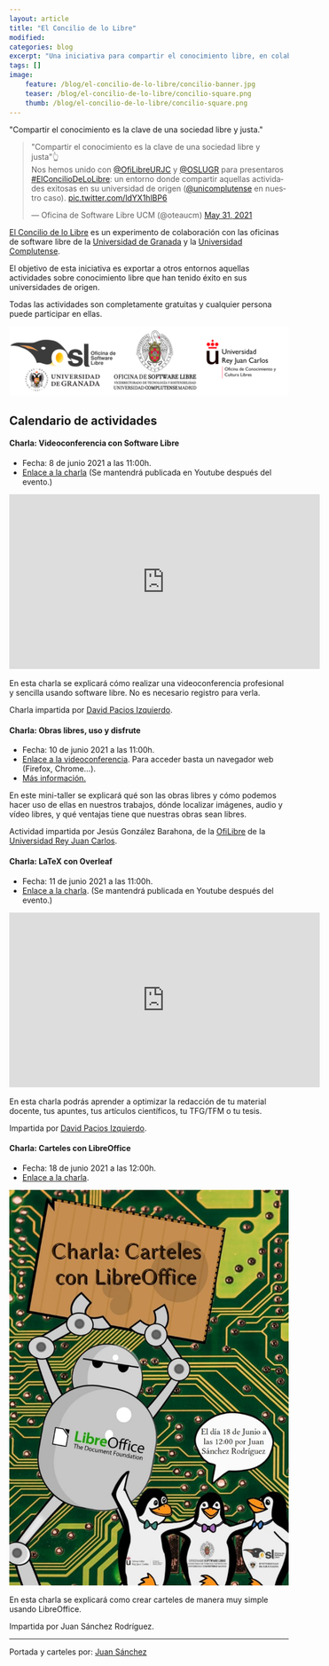 ```yaml
---
layout: article
title: "El Concilio de lo Libre"
modified:
categories: blog
excerpt: "Una iniciativa para compartir el conocimiento libre, en colaboración con las oficinas libres de la UGR y UCM."
tags: []
image:
    feature: /blog/el-concilio-de-lo-libre/concilio-banner.jpg
    teaser: /blog/el-concilio-de-lo-libre/concilio-square.png
    thumb: /blog/el-concilio-de-lo-libre/concilio-square.png
---
```


"Compartir el conocimiento es la clave de una sociedad libre y justa."

<blockquote class="twitter-tweet" data-dnt="true" data-theme="light"><p lang="es" dir="ltr">&quot;Compartir el conocimiento es la clave de una sociedad libre y justa&quot;👆<br>Nos hemos unido con <a href="https://twitter.com/OfiLibreURJC?ref_src=twsrc%5Etfw">@OfiLibreURJC</a> y <a href="https://twitter.com/OSLUGR?ref_src=twsrc%5Etfw">@OSLUGR</a> para presentaros <a href="https://twitter.com/hashtag/ElConcilioDeLoLibre?src=hash&amp;ref_src=twsrc%5Etfw">#ElConcilioDeLoLibre</a>: un entorno donde compartir aquellas actividades exitosas en su universidad de origen (<a href="https://twitter.com/unicomplutense?ref_src=twsrc%5Etfw">@unicomplutense</a> en nuestro caso). <a href="https://t.co/ldYX1hlBP6">pic.twitter.com/ldYX1hlBP6</a></p>&mdash; Oficina de Software Libre UCM (@oteaucm) <a href="https://twitter.com/oteaucm/status/1399279592087695362?ref_src=twsrc%5Etfw">May 31, 2021</a></blockquote> <script async src="https://platform.twitter.com/widgets.js" charset="utf-8"></script>

[El Concilio de lo Libre](https://twitter.com/hashtag/ElConcilioDeLoLibre?src=hashtag_click) es un experimento de colaboración con las oficinas de software libre de la [Universidad de Granada](https://osl.ugr.es/) y la [Universidad Complutense](ucm.es/oficina-de-software-libre/).

El objetivo de esta iniciativa es exportar a otros entornos aquellas actividades sobre conocimiento libre que han tenido éxito en sus universidades de origen.

Todas las actividades son completamente gratuitas y cualquier persona puede participar en ellas.

![Logos Oficinas Software Libre](../../images/blog/el-concilio-de-lo-libre/logos-3-oficinas.png)

## Calendario de actividades

#### Charla: Videoconferencia con Software Libre

- Fecha: 8 de junio 2021 a las 11:00h. 
- [Enlace a la charla](https://www.youtube.com/watch?v=YPVJpfTvvtY) (Se mantendrá publicada en Youtube después del evento.)

<iframe width="560" height="315" src="https://www.youtube.com/embed/YPVJpfTvvtY" title="YouTube video player" frameborder="0" allow="accelerometer; autoplay; clipboard-write; encrypted-media; gyroscope; picture-in-picture" allowfullscreen></iframe>

En esta charla se explicará cómo realizar una videoconferencia profesional y sencilla usando software libre. No es necesario registro para verla.

Charla impartida por [David Pacios Izquierdo](https://twitter.com/Semi_ingenieros).


#### Charla: Obras libres, uso y disfrute
- Fecha: 10 de junio 2021 a las 11:00h. 
- [Enlace a la videoconferencia](https://bbb.educar.encanarias.info/b/jes-i3l-d6m-2rr). Para acceder basta un navegador web (Firefox, Chrome…).
- [Más información.](https://ofilibre.gitlab.io/blog/trabajos-obras-libres-2/)

En este mini-taller se explicará qué son las obras libres y cómo podemos hacer uso de ellas en nuestros trabajos, dónde localizar imágenes, audio y vídeo libres, y qué ventajas tiene que nuestras obras sean libres.

Actividad impartida por Jesús González Barahona, de la [OfiLibre](https://ofilibre.gitlab.io/) de la [Universidad Rey Juan Carlos](https://urjc.es/).

#### Charla: LaTeX con Overleaf
- Fecha: 11 de junio 2021 a las 11:00h. 
- [Enlace a la charla](https://www.youtube.com/watch?v=GySOlqkKtDM). (Se mantendrá publicada en Youtube después del evento.)

<iframe width="560" height="315" src="https://www.youtube.com/embed/GySOlqkKtDM" title="YouTube video player" frameborder="0" allow="accelerometer; autoplay; clipboard-write; encrypted-media; gyroscope; picture-in-picture" allowfullscreen></iframe>

En esta charla podrás aprender a optimizar la redacción de tu material docente, tus apuntes, tus artículos científicos, tu TFG/TFM o tu tesis. 

Impartida por [David Pacios Izquierdo](https://twitter.com/Semi_ingenieros).

#### Charla: Carteles con LibreOffice
- Fecha: 18 de junio 2021 a las 12:00h. 
- [Enlace a la charla](https://jitsi.ugr.es/charla-carteles-con-libreoffice-2021-06-21).

![Cartel Charla diseño con LibreOffice](../../images/blog/el-concilio-de-lo-libre/cartel-charla4.jpg)

En esta charla se explicará como crear carteles de manera muy simple usando LibreOffice. 

Impartida por Juan Sánchez Rodríguez.

_______________________

Portada y carteles por: [Juan Sánchez](https://www.linkedin.com/in/juan-s%C3%A1nchez-rodr%C3%ADguez/)


